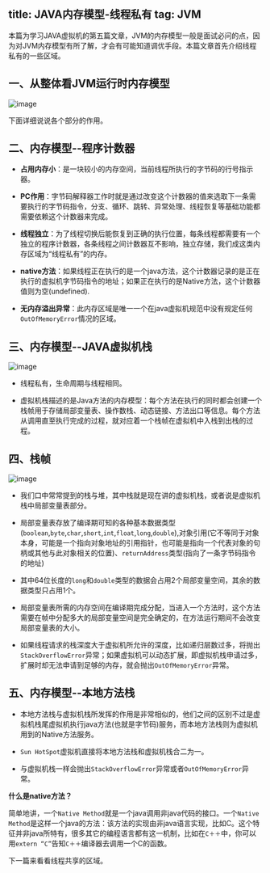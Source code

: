 title: JAVA内存模型-线程私有
tag: JVM
---
本篇为学习JAVA虚拟机的第五篇文章，JVM的内存模型一般是面试必问的点，因为对JVM内存模型有所了解，才会有可能知道调优手段。本篇文章首先介绍线程私有的一些区域。
<!-- more -->

## 一、从整体看JVM运行时内存模型

![image](http://bloghello.oursnail.cn/jvm5-1.png)

下面详细说说各个部分的作用。

## 二、内存模型--程序计数器

- **占用内存小**：是一块较小的内存空间，当前线程所执行的字节码的行号指示器。

- **PC作用**：字节码解释器工作时就是通过改变这个计数器的值来选取下一条需要执行的字节码指令，分支、循环、跳转、异常处理、线程恢复等基础功能都需要依赖这个计数器来完成。

- **线程独立**：为了线程切换后能恢复到正确的执行位置，每条线程都需要有一个独立的程序计数器，各条线程之间计数器互不影响，独立存储，我们成这类内存区域为“线程私有”的内存。

- **native方法**：如果线程正在执行的是一个java方法，这个计数器记录的是正在执行的虚拟机字节码指令的地址；如果正在执行的是Native方法，这个计数器值则为空(undefined).

- **无内存溢出异常**：此内存区域是唯一一个在java虚拟机规范中没有规定任何`OutOfMemoryError`情况的区域。

## 三、内存模型--JAVA虚拟机栈

![image](http://bloghello.oursnail.cn/jvm5-2.png)

- 线程私有，生命周期与线程相同。

- 虚拟机栈描述的是Java方法的内存模型：每个方法在执行的同时都会创建一个栈帧用于存储局部变量表、操作数栈、动态链接、方法出口等信息。每个方法从调用直至执行完成的过程，就对应着一个栈帧在虚拟机中入栈到出栈的过程。

## 四、栈帧

![image](http://bloghello.oursnail.cn/jvm5-3.png)

- 我们口中常常提到的栈与堆，其中栈就是现在讲的虚拟机栈，或者说是虚拟机栈中局部变量表部分。

- 局部变量表存放了编译期可知的各种基本数据类型(`boolean`,`byte`,`char`,`short`,`int`,`float`,`long`,`double`),对象引用(它不等同于对象本身，可能是一个指向对象地址的引用指针，也可能是指向一个代表对象的句柄或其他与此对象相关的位置)、`returnAddress`类型(指向了一条字节码指令的地址)

- 其中64位长度的`long`和`double`类型的数据会占用2个局部变量空间，其余的数据类型只占用1个。

- 局部变量表所需的内存空间在编译期完成分配，当进入一个方法时，这个方法需要在帧中分配多大的局部变量空间是完全确定的，在方法运行期间不会改变局部变量表的大小。

- 如果线程请求的栈深度大于虚拟机所允许的深度，比如递归层数过多，将抛出`StackOverflowError`异常；如果虚拟机可以动态扩展，即虚拟机栈申请过多，扩展时却无法申请到足够的内存，就会抛出`OutOfMemoryError`异常。

## 五、内存模型--本地方法栈

- 本地方法栈与虚拟机栈所发挥的作用是非常相似的，他们之间的区别不过是虚拟机栈尾虚拟机执行java方法(也就是字节码)服务，而本地方法栈则为虚拟机用到的Native方法服务。

- `Sun HotSpot`虚拟机直接将本地方法栈和虚拟机栈合二为一。

- 与虚拟机栈一样会抛出`StackOverflowError`异常或者`OutOfMemoryError`异常。

**什么是native方法？**

简单地讲，一个`Native Method`就是一个java调用非java代码的接口。一个`Native Method`是这样一个java的方法：该方法的实现由非java语言实现，比如C。这个特征并非java所特有，很多其它的编程语言都有这一机制，比如在`C＋＋`中，你可以用`extern “C”`告知`C＋＋`编译器去调用一个C的函数。

下一篇来看看线程共享的区域。
